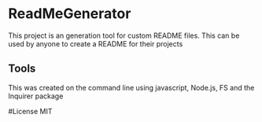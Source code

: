 # ReadMeGenerator
This project is an generation tool for custom README files. This can be used by anyone to create a README for their projects

## Tools
This was created on the command line using javascript, Node.js, FS and the Inquirer package 

#License
MIT
